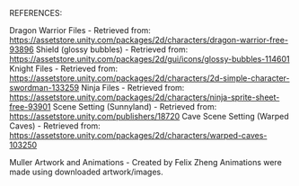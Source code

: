REFERENCES:

Dragon Warrior Files - Retrieved from: https://assetstore.unity.com/packages/2d/characters/dragon-warrior-free-93896
Shield (glossy bubbles) - Retrieved from: https://assetstore.unity.com/packages/2d/gui/icons/glossy-bubbles-114601
Knight Files - Retrieved from: https://assetstore.unity.com/packages/2d/characters/2d-simple-character-swordman-133259
Ninja Files - Retrieved from: https://assetstore.unity.com/packages/2d/characters/ninja-sprite-sheet-free-93901
Scene Setting (Sunnyland) - Retrieved from: https://assetstore.unity.com/publishers/18720
Cave Scene Setting (Warped Caves) - Retrieved from: https://assetstore.unity.com/packages/2d/characters/warped-caves-103250

Muller Artwork and Animations - Created by Felix Zheng
Animations were made using downloaded artwork/images.
